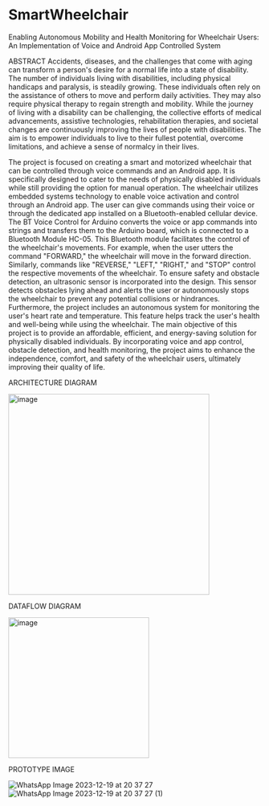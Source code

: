 # SmartWheelchair
Enabling Autonomous Mobility and Health  Monitoring for Wheelchair Users: An Implementation of Voice and Android App Controlled System

ABSTRACT
Accidents, diseases, and the challenges that come with aging can transform a person's desire for a normal life into a state of disability. The number of individuals living with disabilities, including physical handicaps and paralysis, is steadily growing. These individuals often rely on the assistance of others to move and perform daily activities. They may also require physical therapy to regain strength and mobility. While the journey of living with a disability can be challenging, the collective efforts of medical advancements, assistive technologies, rehabilitation therapies, and societal changes are continuously improving the lives of people with disabilities. The aim is to empower individuals to live to their fullest potential, overcome limitations, and achieve a sense of normalcy in their lives.

The project is focused on creating a smart and motorized wheelchair that can be controlled through voice commands and an Android app. It is specifically designed to cater to the needs of physically disabled individuals while still providing the option for manual operation. The wheelchair utilizes embedded systems technology to enable voice activation and control through an Android app. The user can give commands using their voice or through the dedicated app installed on a Bluetooth-enabled cellular device. The BT Voice Control for Arduino converts the voice or app commands into strings and transfers them to the Arduino board, which is connected to a Bluetooth Module HC-05. This Bluetooth module facilitates the control of the wheelchair's movements. For example, when the user utters the command "FORWARD," the wheelchair will move in the forward direction. Similarly, commands like "REVERSE," "LEFT," "RIGHT," and "STOP" control the respective movements of the wheelchair. To ensure safety and obstacle detection, an ultrasonic sensor is incorporated into the design. This sensor detects obstacles lying ahead and alerts the user or autonomously stops the wheelchair to prevent any potential collisions or hindrances. Furthermore, the project includes an autonomous system for monitoring the user's heart rate and temperature. This feature helps track the user's health and well-being while using the wheelchair. The main objective of this project is to provide an affordable, efficient, and energy-saving solution for physically disabled individuals. By incorporating voice and app control, obstacle detection, and health monitoring, the project aims to enhance the independence, comfort, and safety of the wheelchair users, ultimately improving their quality of life.

ARCHITECTURE DIAGRAM

<img width="400" alt="image" src="https://github.com/PurvajaNarayan/SmartWheelchair/assets/154343922/de6187d6-10a8-47c8-9602-054f14d0425f">

DATAFLOW DIAGRAM

<img width="280" alt="image" src="https://github.com/PurvajaNarayan/SmartWheelchair/assets/154343922/3ca79486-c4b5-4e1e-b2ea-12c0565ad7ea">

PROTOTYPE IMAGE

![WhatsApp Image 2023-12-19 at 20 37 27](https://github.com/PurvajaNarayan/SmartWheelchair/assets/154343922/4934c3b3-e809-4a72-85f8-c3afc316ab12)
![WhatsApp Image 2023-12-19 at 20 37 27 (1)](https://github.com/PurvajaNarayan/SmartWheelchair/assets/154343922/b8383d55-4c17-4e8d-a314-91e9fb083231)



